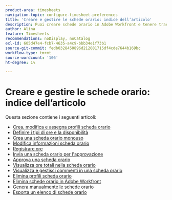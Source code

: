```yaml
---
product-area: timesheets
navigation-topic: configure-timesheet-preferences
title: 'Creare e gestire le schede orario: indice dell’articolo'
description: Puoi creare schede orario in Adobe Workfront e tenere traccia del tempo trascorso sul completamento del lavoro. Ulteriori informazioni sulla creazione, la modifica e la gestione delle schede orario sono disponibili nei seguenti articoli.
author: Alina
feature: Timesheets
recommendations: noDisplay, noCatalog
exl-id: 605d47e4-fcb7-4635-a4c9-bbb34e1f73b1
source-git-commit: fedb0328450896d212081715df4cde7644b169bc
workflow-type: tm+mt
source-wordcount: '106'
ht-degree: 1%

---
```


# Creare e gestire le schede orario: indice dell’articolo

<!-- Audited: 4/2025 -->

Questa sezione contiene i seguenti articoli:

* [Crea, modifica e assegna profili scheda orario](../../timesheets/create-and-manage-timesheets/create-timesheet-profiles.md)
* [Definire i tipi di ore e la disponibilità](../../timesheets/create-and-manage-timesheets/define-hour-types-and-availability.md)
* [Crea una scheda orario monouso](../../timesheets/create-and-manage-timesheets/create-tmshts.md)
* [Modifica informazioni scheda orario](../../timesheets/create-and-manage-timesheets/edit-timesheets.md)
* [Registrare ore](../../timesheets/create-and-manage-timesheets/log-time.md)
* [Invia una scheda orario per l&#39;approvazione](../../timesheets/create-and-manage-timesheets/submit-timesheet-for-approval.md)
* [Approva una scheda orario](../../timesheets/create-and-manage-timesheets/timesheet-approvals.md)
* [Visualizza ore totali nella scheda orario](../../timesheets/create-and-manage-timesheets/view-total-hours-timesheets.md)
* [Visualizza e gestisci commenti in una scheda orario](../../timesheets/create-and-manage-timesheets/view-and-manage-comments-timesheets.md)
* [Elimina profili scheda orario](../../timesheets/create-and-manage-timesheets/delete-timesheet-profiles.md)
* [Elimina schede orario in Adobe Workfront](../../timesheets/create-and-manage-timesheets/delete-timesheets.md)
* [Genera manualmente le schede orario](../../timesheets/create-and-manage-timesheets/manually-generate-timesheets.md)
* [Esporta un elenco di schede orario](../../timesheets/create-and-manage-timesheets/export-timesheets.md)
